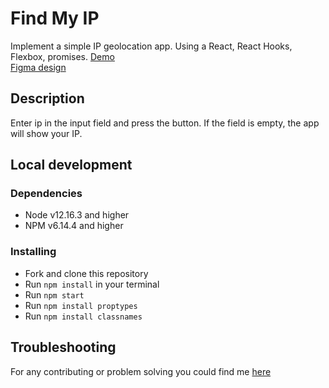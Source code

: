 # Find My IP

Implement a simple IP geolocation app. Using a React, React Hooks, Flexbox, promises.
[Demo](https://kandio16.github.io/find_ip_tt/)
<br>
[Figma design](https://www.figma.com/file/hIZveJVvWswVBHTnXTl8El/LeanyLabs-FrontEnd-Coding-Assignment?node-id=2%3A166)

## Description

Enter ip in the input field and press the button. If the field is empty, the app will show your IP.


## Local development

### Dependencies
* Node v12.16.3 and higher
* NPM v6.14.4 and higher


### Installing
* Fork and clone this repository
* Run `npm install` in your terminal
* Run `npm start`
* Run `npm install proptypes`
* Run `npm install classnames`

## Troubleshooting

For any contributing or problem solving you could find me [here](https://t.me/olegkandiak)  
